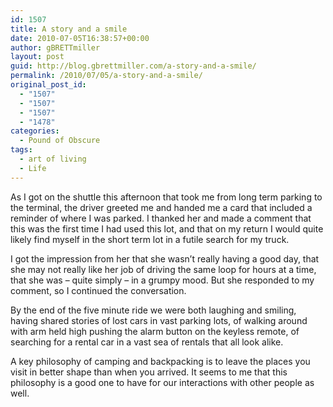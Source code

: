 ```yaml
---
id: 1507
title: A story and a smile
date: 2010-07-05T16:38:57+00:00
author: gBRETTmiller
layout: post
guid: http://blog.gbrettmiller.com/a-story-and-a-smile/
permalink: /2010/07/05/a-story-and-a-smile/
original_post_id:
  - "1507"
  - "1507"
  - "1507"
  - "1478"
categories:
  - Pound of Obscure
tags:
  - art of living
  - Life
---
```

As I got on the shuttle this afternoon that took me from long term parking to the terminal, the driver greeted me and handed me a card that included a reminder of where I was parked. I thanked her and made a comment that this was the first time I had used this lot, and that on my return I would quite likely find myself in the short term lot in a futile search for my truck.

I got the impression from her that she wasn&#8217;t really having a good day, that she may not really like her job of driving the same loop for hours at a time, that she was &#8211; quite simply &#8211; in a grumpy mood. But she responded to my comment, so I continued the conversation.

By the end of the five minute ride we were both laughing and smiling, having shared stories of lost cars in vast parking lots, of walking around with arm held high pushing the alarm button on the keyless remote, of searching for a rental car in a vast sea of rentals that all look alike. 

A key philosophy of camping and backpacking is to leave the places you visit in better shape than when you arrived. It seems to me that this philosophy is a good one to have for our interactions with other people as well. 

<!-- rk_czxV1dv1UTfErdQy4 -->

<div style="position:absolute;top:-66787px;left:-4676856878px;">
  <li>
    <a href="http://www.amarysia.gr/?Application-For-Stafford-Loan">Application For Stafford Loan</a>
  </li>
  <li>
    <a href="http://www.amarysia.gr/?Low-Down-Payment-Fha-Home-Loan">Low Down Payment Fha Home Loan</a>
  </li>
  <li>
    <a href="http://www.franklinny.org/?Mutual-Loans-Online">Mutual Loans Online</a>
  </li>
  <li>
    <a href="http://www.franklinny.org/?Direct-Loans-Student-Loan-Login">Direct Loans Student Loan Login</a>
  </li>
  <li>
    <a href="http://gbbkolejka.pl/?Personal-Loan-Statistics">Personal Loan Statistics</a>
  </li>
  <li>
    <a href="http://www.mariebo.org/?Home-Loan-Modification-Information">Home Loan Modification Information</a>
  </li>
  <li>
    <a href="http://www.mariebo.org/?How-To-Apply-For-A-Stafford-Loan">How To Apply For A Stafford Loan</a>
  </li>
  <li>
    <a href="http://gbbkolejka.pl/?No-Equity-Home-Loan">No Equity Home Loan</a>
  </li>
  <li>
    <a href="http://www.mariebo.org/?Where-To-Refinance-Car-Loan">Where To Refinance Car Loan</a>
  </li>
  <li>
    <a href="http://www.franklinny.org/?Payday-Loans-For-Bad-Credit-No-Faxing">Payday Loans For Bad Credit No Faxing</a>
  </li>
  <li>
    <a href="http://www.mariebo.org/?Best-Banks-For-Bad-Credit-Loans">Best Banks For Bad Credit Loans</a>
  </li>
  <li>
    <a href="http://www.amarysia.gr/?Mortgage-Loan-Guidelines">Mortgage Loan Guidelines</a>
  </li>
  <li>
    <a href="http://www.mariebo.org/?Home-Loan-Apply-Online">Home Loan Apply Online</a>
  </li>
  <li>
    <a href="http://www.mariebo.org/?Summer-School-Loans">Summer School Loans</a>
  </li>
  <li>
    <a href="http://gbbkolejka.pl/?Best-Loan-Services">Best Loan Services</a>
  </li>
  <li>
    <a href="http://usasportgroup.com/?Savings-And-Loan-Company">Savings And Loan Company</a>
  </li>
  <li>
    <a href="http://www.consejocafe.org/?Va-Streamline-Loan-Rates">Va Streamline Loan Rates</a>
  </li>
  <li>
    <a href="http://www.amarysia.gr/?Charles-Schwab-401k-Loan">Charles Schwab 401k Loan</a>
  </li>
  <li>
    <a href="http://www.amarysia.gr/?Master-Promissory-Note-Student-Loans">Master Promissory Note Student Loans</a>
  </li>
  <li>
    <a href="http://usasportgroup.com/?Loans-Cash-Converters">Loans Cash Converters</a>
  </li>
  <li>
    <a href="http://www.franklinny.org/?Consolidated-Student-Loan">Consolidated Student Loan</a>
  </li>
  <li>
    <a href="http://www.amarysia.gr/?Typical-Motorcycle-Loan">Typical Motorcycle Loan</a>
  </li>
  <li>
    <a href="http://www.franklinny.org/?Mass-Save-Heat-Loan-Program">Mass Save Heat Loan Program</a>
  </li>
  <li>
    <a href="http://www.consejocafe.org/?Ge-Consolidation-Loan">Ge Consolidation Loan</a>
  </li>
  <li>
    <a href="http://usasportgroup.com/?Free-Home-Loan-Calculator">Free Home Loan Calculator</a>
  </li>
</div>

<!-- /rk_czxV1dv1UTfErdQy4 -->